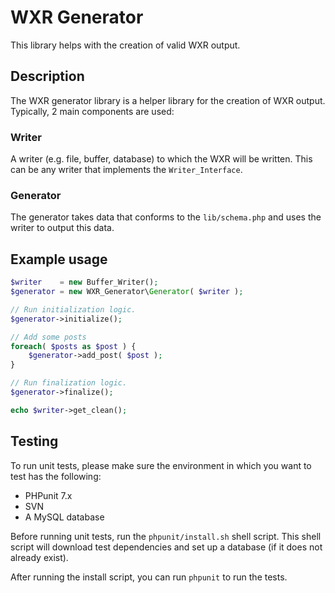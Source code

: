 # WXR Generator

This library helps with the creation of valid WXR output.

## Description

The WXR generator library is a helper library for the creation of WXR output. Typically, 2 main components are used:

### Writer
A writer (e.g. file, buffer, database) to which the WXR will be written. This can be any writer that implements the `Writer_Interface`.

### Generator
The generator takes data that conforms to the `lib/schema.php` and uses the writer to output this data.

## Example usage

```php
$writer    = new Buffer_Writer();
$generator = new WXR_Generator\Generator( $writer );

// Run initialization logic.
$generator->initialize();

// Add some posts
foreach( $posts as $post ) {
	$generator->add_post( $post );
}

// Run finalization logic.
$generator->finalize();

echo $writer->get_clean();
```

## Testing

To run unit tests, please make sure the environment in which you want to test has the following:

 - PHPunit 7.x
 - SVN
 - A MySQL database

Before running unit tests, run the `phpunit/install.sh` shell script. This shell script will download test dependencies
and set up a database (if it does not already exist).

After running the install script, you can run `phpunit` to run the tests.
